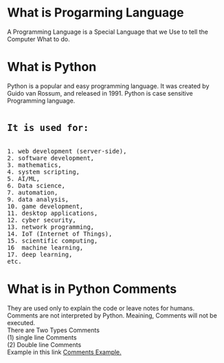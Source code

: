 <h1> What is Progarming Language </h1>
<p> A Programming Language is a Special Language that we Use to tell the Computer What to do. </p>

<h1>What is Python </h1>
<p>Python is a popular and easy programming language. It was created by Guido van Rossum, and released in 1991. Python is case sensitive Programming language.</p>
<pre>
<h2>It is used for:</h2>
1. web development (server-side),
2. software development,
3. mathematics,
4. system scripting,
5. AI/ML,
6. Data science,
7. automation,
9. data analysis,
10. game development,
11. desktop applications,
12. cyber security,
13. network programming,
14. IoT (Internet of Things),
15. scientific computing,
16  machine learning,
17. deep learning,
etc.
</pre>
<h1>What is in Python Comments</h1>
<p> They are used only to explain the code or leave notes for humans. Comments are not interpreted by Python. Meaining, Comments will not be executed.<br/>
There are Two Types Comments <br/> (1) single line Comments <br/> (2) Double line Comments <br/>
  Example in this link <a href="https://github.com/ceobilal/Basic-python-/blob/main/01%20Python%20Comments.py">Comments Example.</a>
</p>










